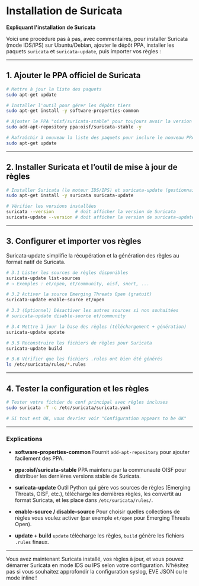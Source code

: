 # Installation de Suricata

**Expliquant l'installation de Suricata**


Voici une procédure pas à pas, avec commentaires, pour installer Suricata (mode IDS/IPS) sur Ubuntu/Debian, ajouter le dépôt PPA, installer les paquets `suricata` et `suricata-update`, puis importer vos règles :

---

## 1. Ajouter le PPA officiel de Suricata

```bash
# Mettre à jour la liste des paquets
sudo apt-get update

# Installer l'outil pour gérer les dépôts tiers
sudo apt-get install -y software-properties-common

# Ajouter le PPA "oisf/suricata-stable" pour toujours avoir la version stable la plus récente
sudo add-apt-repository ppa:oisf/suricata-stable -y

# Rafraîchir à nouveau la liste des paquets pour inclure le nouveau PPA
sudo apt-get update
```

---

## 2. Installer Suricata et l’outil de mise à jour de règles

```bash
# Installer Suricata (le moteur IDS/IPS) et suricata-update (gestionnaire de règles)
sudo apt-get install -y suricata suricata-update

# Vérifier les versions installées
suricata --version        # doit afficher la version de Suricata
suricata-update --version # doit afficher la version de suricata-update
```

---

## 3. Configurer et importer vos règles

Suricata‑update simplifie la récupération et la génération des règles au format natif de Suricata.

```bash
# 3.1 Lister les sources de règles disponibles
suricata-update list-sources
# → Exemples : et/open, et/community, oisf, snort, ...

# 3.2 Activer la source Emerging Threats Open (gratuit)
suricata-update enable-source et/open

# 3.3 (Optionnel) Désactiver les autres sources si non souhaitées
# suricata-update disable-source et/community

# 3.4 Mettre à jour la base des règles (téléchargement + génération)
suricata-update update

# 3.5 Reconstruire les fichiers de règles pour Suricata
suricata-update build

# 3.6 Vérifier que les fichiers .rules ont bien été générés
ls /etc/suricata/rules/*.rules
```

---

## 4. Tester la configuration et les règles

```bash
# Tester votre fichier de conf principal avec règles incluses
sudo suricata -T -c /etc/suricata/suricata.yaml

# Si tout est OK, vous devriez voir "Configuration appears to be OK"
```

---

### Explications

* **software-properties-common**
  Fournit `add-apt-repository` pour ajouter facilement des PPA.

* **ppa\:oisf/suricata-stable**
  PPA maintenu par la communauté OISF pour distribuer les dernières versions stable de Suricata.

* **suricata-update**
  Outil Python qui gère vos sources de règles (Emerging Threats, OISF, etc.), télécharge les dernières règles, les convertit au format Suricata, et les place dans `/etc/suricata/rules/`.

* **enable-source / disable-source**
  Pour choisir quelles collections de règles vous voulez activer (par exemple `et/open` pour Emerging Threats Open).

* **update + build**
  `update` télécharge les règles, `build` génère les fichiers `.rules` finaux.

---

Vous avez maintenant Suricata installé, vos règles à jour, et vous pouvez démarrer Suricata en mode IDS ou IPS selon votre configuration. N’hésitez pas si vous souhaitez approfondir la configuration syslog, EVE JSON ou le mode inline !
